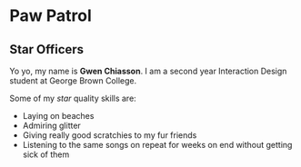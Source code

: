 # Paw Patrol

## Star Officers

Yo yo, my name is **Gwen Chiasson**. I am a second year Interaction Design student at George Brown College.  

Some of my *star* quality skills are:
* Laying on beaches
* Admiring glitter
* Giving really good scratchies to my fur friends
* Listening to the same songs on repeat for weeks on end without getting sick of them   
